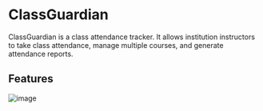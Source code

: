 # ClassGuardian 

ClassGuardian is a class attendance tracker. It allows institution instructors to take class attendance, manage multiple courses, and generate attendance reports.

## Features
![image](https://github.com/Summer-luna/ClassGuardian/assets/79678727/9e90a472-fe8f-4472-8142-18fe03206e6e)

